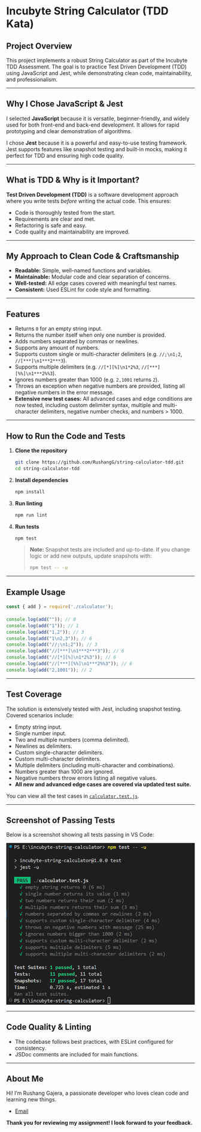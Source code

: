 # Incubyte String Calculator (TDD Kata)

## Project Overview

This project implements a robust String Calculator as part of the Incubyte TDD Assessment. The goal is to practice Test Driven Development (TDD) using JavaScript and Jest, while demonstrating clean code, maintainability, and professionalism.

---

## Why I Chose JavaScript & Jest

I selected **JavaScript** because it is versatile, beginner-friendly, and widely used for both front-end and back-end development. It allows for rapid prototyping and clear demonstration of algorithms.

I chose **Jest** because it is a powerful and easy-to-use testing framework. Jest supports features like snapshot testing and built-in mocks, making it perfect for TDD and ensuring high code quality.

---

## What is TDD & Why is it Important?

**Test Driven Development (TDD)** is a software development approach where you write tests *before* writing the actual code. This ensures:
- Code is thoroughly tested from the start.
- Requirements are clear and met.
- Refactoring is safe and easy.
- Code quality and maintainability are improved.

---

## My Approach to Clean Code & Craftsmanship

- **Readable:** Simple, well-named functions and variables.
- **Maintainable:** Modular code and clear separation of concerns.
- **Well-tested:** All edge cases covered with meaningful test names.
- **Consistent:** Used ESLint for code style and formatting.

---

## Features

- Returns `0` for an empty string input.
- Returns the number itself when only one number is provided.
- Adds numbers separated by commas or newlines.
- Supports any amount of numbers.
- Supports custom single or multi-character delimiters (e.g. `//;\n1;2`, `//[***]\n1***2***3`).
- Supports multiple delimiters (e.g. `//[*][%]\n1*2%3`, `//[***][%%]\n1***2%%3`).
- Ignores numbers greater than 1000 (e.g. `2,1001` returns `2`).
- Throws an exception when negative numbers are provided, listing all negative numbers in the error message.
- **Extensive new test cases:** All advanced cases and edge conditions are now tested, including custom delimiter syntax, multiple and multi-character delimiters, negative number checks, and numbers > 1000.

---

## How to Run the Code and Tests

1. **Clone the repository**
   ```bash
   git clone https://github.com/RushangG/string-calculator-tdd.git
   cd string-calculator-tdd
   ```

2. **Install dependencies**
   ```bash
   npm install
   ```

3. **Run linting**
   ```bash
   npm run lint
   ```

4. **Run tests**
   ```bash
   npm test
   ```

   > **Note:** Snapshot tests are included and up-to-date. If you change logic or add new outputs, update snapshots with:
   > ```bash
   > npm test -- -u
   > ```

---

## Example Usage

```js
const { add } = require('./calculator');

console.log(add("")); // 0
console.log(add("1")); // 1
console.log(add("1,2")); // 3
console.log(add("1\n2,3")); // 6
console.log(add("//;\n1;2")); // 3
console.log(add("//[***]\n1***2***3")); // 6
console.log(add("//[*][%]\n1*2%3")); // 6
console.log(add("//[***][%%]\n1***2%%3")); // 6
console.log(add("2,1001")); // 2
```

---

## Test Coverage

The solution is extensively tested with Jest, including snapshot testing. Covered scenarios include:

- Empty string input.
- Single number input.
- Two and multiple numbers (comma delimited).
- Newlines as delimiters.
- Custom single-character delimiters.
- Custom multi-character delimiters.
- Multiple delimiters (including multi-character and combinations).
- Numbers greater than 1000 are ignored.
- Negative numbers throw errors listing all negative values.
- **All new and advanced edge cases are covered via updated test suite.**

You can view all the test cases in [`calculator.test.js`](./calculator.test.js).

---

## Screenshot of Passing Tests

Below is a screenshot showing all tests passing in VS Code:

![Screenshot of passing tests](tests-passing.png)

---

## Code Quality & Linting

- The codebase follows best practices, with ESLint configured for consistency.
- JSDoc comments are included for main functions.

---

## About Me

Hi! I’m Rushang Gajera, a passionate developer who loves clean code and learning new things.  
- [Email](mailto:gajerarushang17@gmail.com)

**Thank you for reviewing my assignment! I look forward to your feedback.**